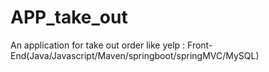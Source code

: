 # APP_take_out
An application for take out order like yelp : Front-End(Java/Javascript/Maven/springboot/springMVC/MySQL)
